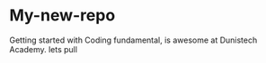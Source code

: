 # My-new-repo

Getting started with Coding fundamental, is awesome at Dunistech Academy. lets pull

